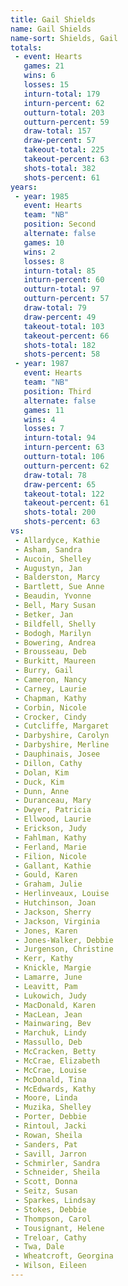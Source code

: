 ```yaml
---
title: Gail Shields
name: Gail Shields
name-sort: Shields, Gail
totals:
 - event: Hearts
   games: 21
   wins: 6
   losses: 15
   inturn-total: 179
   inturn-percent: 62
   outturn-total: 203
   outturn-percent: 59
   draw-total: 157
   draw-percent: 57
   takeout-total: 225
   takeout-percent: 63
   shots-total: 382
   shots-percent: 61
years:
 - year: 1985
   event: Hearts
   team: "NB"
   position: Second
   alternate: false
   games: 10
   wins: 2
   losses: 8
   inturn-total: 85
   inturn-percent: 60
   outturn-total: 97
   outturn-percent: 57
   draw-total: 79
   draw-percent: 49
   takeout-total: 103
   takeout-percent: 66
   shots-total: 182
   shots-percent: 58
 - year: 1987
   event: Hearts
   team: "NB"
   position: Third
   alternate: false
   games: 11
   wins: 4
   losses: 7
   inturn-total: 94
   inturn-percent: 63
   outturn-total: 106
   outturn-percent: 62
   draw-total: 78
   draw-percent: 65
   takeout-total: 122
   takeout-percent: 61
   shots-total: 200
   shots-percent: 63
vs:
 - Allardyce, Kathie
 - Asham, Sandra
 - Aucoin, Shelley
 - Augustyn, Jan
 - Balderston, Marcy
 - Bartlett, Sue Anne
 - Beaudin, Yvonne
 - Bell, Mary Susan
 - Betker, Jan
 - Bildfell, Shelly
 - Bodogh, Marilyn
 - Bowering, Andrea
 - Brousseau, Deb
 - Burkitt, Maureen
 - Burry, Gail
 - Cameron, Nancy
 - Carney, Laurie
 - Chapman, Kathy
 - Corbin, Nicole
 - Crocker, Cindy
 - Cutcliffe, Margaret
 - Darbyshire, Carolyn
 - Darbyshire, Merline
 - Dauphinais, Josee
 - Dillon, Cathy
 - Dolan, Kim
 - Duck, Kim
 - Dunn, Anne
 - Duranceau, Mary
 - Dwyer, Patricia
 - Ellwood, Laurie
 - Erickson, Judy
 - Fahlman, Kathy
 - Ferland, Marie
 - Filion, Nicole
 - Gallant, Kathie
 - Gould, Karen
 - Graham, Julie
 - Herlinveaux, Louise
 - Hutchinson, Joan
 - Jackson, Sherry
 - Jackson, Virginia
 - Jones, Karen
 - Jones-Walker, Debbie
 - Jurgenson, Christine
 - Kerr, Kathy
 - Knickle, Margie
 - Lamarre, June
 - Leavitt, Pam
 - Lukowich, Judy
 - MacDonald, Karen
 - MacLean, Jean
 - Mainwaring, Bev
 - Marchuk, Lindy
 - Massullo, Deb
 - McCracken, Betty
 - McCrae, Elizabeth
 - McCrae, Louise
 - McDonald, Tina
 - McEdwards, Kathy
 - Moore, Linda
 - Muzika, Shelley
 - Porter, Debbie
 - Rintoul, Jacki
 - Rowan, Sheila
 - Sanders, Pat
 - Savill, Jarron
 - Schmirler, Sandra
 - Schneider, Sheila
 - Scott, Donna
 - Seitz, Susan
 - Sparkes, Lindsay
 - Stokes, Debbie
 - Thompson, Carol
 - Tousignant, Helene
 - Treloar, Cathy
 - Twa, Dale
 - Wheatcroft, Georgina
 - Wilson, Eileen
---
```

